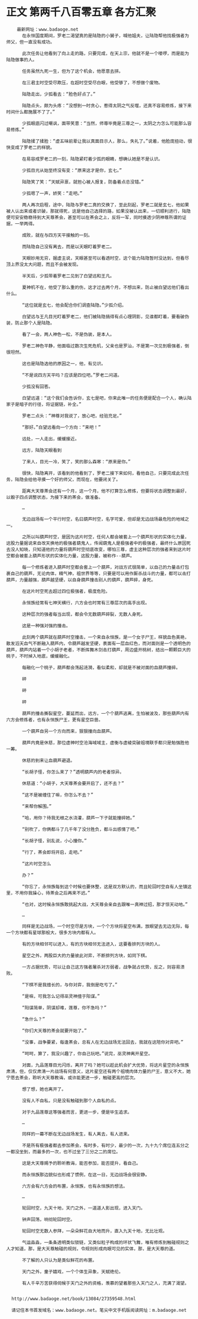 # 正文 第两千八百零五章 各方汇聚
        最新网址：www.badaoge.net
          在永恒国度期间，罗老二渴望真的是陆隐的小舅子，喊他姐夫，让陆隐帮他找极强者为师父，但一直没有成功。
      
          此次任务让他看到了向上走的路，只要完成，在天上宗，他就不是一个喽啰，而是能为陆隐做事的人。
      
          任务虽然九死一生，但为了这个机会，他愿意去拼。
      
          在三君主时空受尽欺压，在超时空受尽白眼，他受够了，不想做个废物。
      
          陆隐走出，少孤看去：“脸色好点了。”
      
          陆隐点头，颇为头疼：“没想到一时贪心，惹得太阴之气反噬，还真不容易修炼，接下来时间什么都施展不了了。”
      
          少孤眼底闪过嘲讽，面带笑意：“当然，师尊毕竟是三尊之一，太阴之力怎么可能那么容易修炼。”
      
          陆隐揉了揉脸：“虚五味前辈让我以真面目示人，那么，失礼了。”说着，他脸庞扭动，很快变成了罗老二的样貌。
      
          在易容成罗老二的一刻，陆隐紧盯着少孤的眼睛，想确认她是不是认识。
      
          少孤目光从始至终没有变：“原来这才是你，玄七。”
      
          陆隐笑了笑：“天赋异禀，就担心被人报复，防备着点总没错。”
      
          少孤嗯了一声，娇笑：“走吧。”
      
          两人再次启程，途中，陆隐与罗老二真的交换了，至此刻起，罗老二就是玄七，他如果被人认出来或者识破，那就得死，这是他自己选择的路，如果没被认出来，一切顺利进行，陆隐便可安安稳稳待到大天尊茶会，甚至可以在茶会之上，反将一军，同时摸透少阴神尊所谓的证据，一举两得。
      
          成败，就在与四方天平接触的一刻。
      
          而陆隐自己没有离去，而是以天眼盯着罗老二。
      
          天眼妙用无穷，据虚主说，天眼甚至可以看透时空，这个能力陆隐暂时没达到，但看尽顶上界没太大问题，而且不会被发现。
      
          半天后，少孤带着罗老二见到了白望远和王凡。
      
          夏神机不在，他受了那么重的伤，这才过去两个月，不想出来，防止被白望远他们看出什么。
      
          “这位就是玄七，他会配合你们调查陆隐。”少孤介绍。
      
          白望远与王凡目光盯着罗老二，他们被陆隐搞得有点心理阴影，见谁都盯着，要看破伪装，防止那个人是陆隐。
      
          看了一会，两人神色一松，不是伪装，是本人。
      
          罗老二神色平静，他面临过数次生死危机，父亲也是罗汕，不是第一次见到极强者，倒很坦然。
      
          这也是陆隐选他的原因之一，他，有见识。
      
          “不是说四方天平吗？应该是四位吧。”罗老二问道。
      
          少孤没有回答。
      
          白望远道：“这个我们会告诉你，玄七是吧，你来此唯一的任务便是配合一个人，确认陆家子是暗子的行径，将证据链，补全。”
      
          罗老二点头：“神尊对我说了，放心吧，经验充足。”
      
          “那好。”白望远看向一个方向：“来吧！”
      
          远处，一人走出，缓缓接近。
      
          远方，陆隐天眼看到
      
          了来人，目光一冷，笑了，笑的那么森寒：“原来是你。”
      
          很快，陆隐离开，该看到的他看到了，罗老二接下来如何，看他自己，只要完成此次任务，陆隐会给他寻摸一个好的师父，而现在，他要闭关了。
      
          距离大天尊茶会还有一个月，这一个月，他不打算怎么修炼，但要将状态调整到最好，以骰子四点调整状态，为接下来的茶会，做准备。
      
          …
      
          无边战场有一个平行时空，名曰葫芦时空，名字可爱，但却是无边战场最危险的地域之一。
      
          之所以叫葫芦时空，是因为这片时空，任何人都会被套上一个葫芦形状的实体化力量，这股力量据说来自改天换地的极强者葫鬼人，传闻葫鬼人是极强者中的极强者，最终什么原因死去没人知晓，只知道他的力量将葫芦时空彻底改变，哪怕三尊，虚主这种层次的强者来到这片时空都会被套上葫芦形状的实体化力量，这股力量，被称作--葫芦。
      
          每一个修炼者进入葫芦时空都会套上一个葫芦，对战方式很简单，以自己的力量击打包裹自己的葫芦，无论肉体，精气神，祖世界等等，只要是可以用作厮杀战斗的力量，都可以击打葫芦，力量越强，葫芦越坚硬，以自身葫芦撞击别人的葫芦，葫芦碎，身死。
      
          在这片时空死去超过四位极强者，极度危险。
      
          永恒族经常有七神天横行，六方会也时常有三尊层次的高手出现。
      
          这种层次的强者每当出现，都会令无数葫芦碎裂，无数人身死。
      
          这是一种强对强的撞击。
      
          此刻两个葫芦就在葫芦时空撞击，一个来自永恒族，是一个女子尸王，样貌血色美艳，散发滔天血气不断融入葫芦内，令葫芦越发坚硬，表面有一层血红色，而对面则是一个透明色的葫芦，葫芦内站着一个小胡子老者，不断挥舞木剑击打葫芦，周边盛开桃树，结出一颗颗巨大的桃子，不时掉入地底，缓缓融化。
      
          每融化一个桃子，葫芦都会荡起涟漪，看似柔和，却就是不被对面的血葫芦撞碎。
      
          砰
      
          砰
      
          砰
      
          葫芦的撞击撕裂星空，蔓延而出，远方，一个个葫芦逃离，生怕被波及，那些葫芦内有六方会修炼者，也有永恒族尸王，更有星空巨兽。
      
          一个葫芦自另一个方向而来，狠狠撞向血葫芦。
      
          葫芦内竟是休慈，那位虚神时空沧海域域主，虚衡与虚棱突破祖境联手都只是勉强胜他一筹。
      
          休慈的到来让血葫芦避退。
      
          “长胡子怪，你怎么来了？”透明葫芦内的老者惊异。
      
          休慈道：“小胡子，大天尊茶会要开启了，还不去？”
      
          “这不是被缠住了嘛，你怎么不去？”
      
          “来帮你解围。”
      
          “哈，用你？待我无根之水浇灌，葫芦一下子就能撞碎她。”
      
          “别吹了，你俩都斗了几千年了没分胜负，都斗出感情了吧。”
      
          “长胡子怪，别乱说，小心撞你。”
      
          “行了，茶会即将开启，走吧。”
      
          “这片时空怎么
      
          办？”
      
          “你忘了，永恒族每到这个时候也要休整，这是双方默认的，而且轮回时空自有人坐镇这里，不用你我操心，待茶会之后再来不迟。”
      
          “也对，这时候永恒族敢挑起大战，大天尊会亲自去跟唯一真神过招，那才惊天动地。”
      
          …
      
          同样是无边战场，一个时空尽是方块，一个个方块将星空布满，放眼望去无边无际，每一个方块都有星球那般大，很多方块内都有人。
      
          有的方块相邻可以进入，有的方块相邻无法进入，这要看排列方块的人。
      
          星空之外，两股巨大的力量彼此对弈，不断排列方块，如同下棋。
      
          一方占据优势，可以让自己这方强者屠杀对方弱者，战争就占优势，反之，则容易溃败。
      
          “下棋不是我擅长的，与你对弈，我倒是吃亏了。”
      
          “是嘛，可我怎么记得巫灵神擅于阳谋。”
      
          “阳谋简单，阴谋却难，莲尊，你不急吗？”
      
          “急什么？”
      
          “你们大天尊的茶会就要开始了。”
      
          “没事，战争要紧，每逢茶会，总有人在无边战场无法回去，我就在这陪你对弈吧。”
      
          “呵呵，算了，我没兴趣了，你自己玩吧。”说完，巫灵神离开星空。
      
          对面，九品莲尊目光闪烁，离开了吗？她可以趁此机会扩大优势，将这片星空的永恒族肃清，但，仅仅肃清一片战场有何意义，这片星空还有两个祖境肉体力量的尸王，意义不大，她宁愿去茶会，聆听大天尊教诲，或许能更进一步，触碰更高的层次。
      
          想了想，她也离开了。
      
          没有人不自私，只是没有触碰到那个人自私的点。
      
          对于九品莲尊这等强者而言，更进一步，便是毕生追求。
      
          …
      
          同样的一幕不断在无边战场发生，有人离去，有人进来。
      
          不是所有极强者都去参加茶会，有时多，有时少，最少的一次，九十九个席位连五分之一都没坐到，而最多的一次，也不过坐了三分之二的席位。
      
          这是大天尊赐予的聆听教诲，能否参加，能否提升，看自己。
      
          而永恒族那边貌似也形成了惯例，在这一日，无边战场会很安静。
      
          六方会有六方会的布置，永恒族，也有永恒族的想法。
      
          …
      
          轮回时空，九天十地，天门之外，一道道人影出现，进入天门。
      
          钟声回荡，响彻轮回时空。
      
          轮回时空无数人参拜，一朵朵鲜花自大地而升，直入九天十地，无比壮观。
      
          气运淼淼，一条条透明类似锁链，又类似粒子构成的环状飞舞，唯有修炼到触碰规则之人才知道，那，是大天尊触碰的规则，令规则形成肉眼可见的实体，那，是大天尊的道。
      
          不了解的人只认为是类似鲜花的布置。
      
          天门之外，童子嬉戏，一个个体生异象，天赋绝伦。
      
          有人千辛万苦获得伺候于天门之外的资格，羡慕的望着那些入天门之人，充满了渴望。
      
      
      http://www.badaoge.net/book/13084/27359548.html
      
      请记住本书首发域名：www.badaoge.net。笔尖中文手机版阅读网址：m.badaoge.net